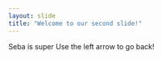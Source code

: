```yaml
---
layout: slide
title: "Welcome to our second slide!"
---
```

Seba is super
Use the left arrow to go back!
